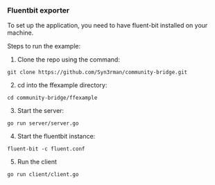 ### Fluentbit exporter

To set up the application, you need to have fluent-bit installed on your machine.

Steps to run the example:

1. Clone the repo using the command:

```
git clone https://github.com/Syn3rman/community-bridge.git
```

2. cd into the ffexample directory:

```
cd community-bridge/ffexample
```

3. Start the server:

```
go run server/server.go
```

4. Start the fluentbit instance:

```
fluent-bit -c fluent.conf
```
5. Run the client

```
go run client/client.go
```
